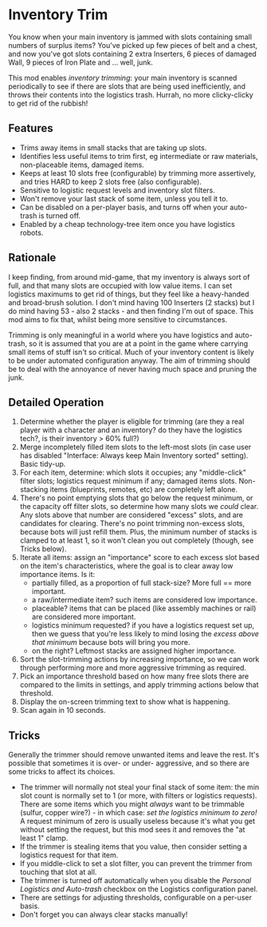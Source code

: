 Inventory Trim
===========

You know when your main inventory is jammed with slots containing small numbers of surplus items? You've picked up few pieces of belt and a chest, and now you've got slots containing 2 extra Inserters, 6 pieces of damaged Wall, 9 pieces of Iron Plate and ... well, junk.

This mod enables *inventory trimming*: your main inventory is scanned periodically to see if there are slots that are being used inefficiently, and throws their contents into the logistics trash. Hurrah, no more clicky-clicky to get rid of the rubbish!

Features
--------

* Trims away items in small stacks that are taking up slots.
* Identifies less useful items to trim first, eg intermediate or raw materials, non-placeable items, damaged items.
* Keeps at least 10 slots free (configurable) by trimming more assertively, and tries HARD to keep 2 slots free (also configurable).
* Sensitive to logistic request levels and inventory slot filters.
* Won't remove your last stack of some item, unless you tell it to.
* Can be disabled on a per-player basis, and turns off when your auto-trash is turned off.
* Enabled by a cheap technology-tree item once you have logistics robots.

Rationale
------

I keep finding, from around mid-game, that my inventory is always sort of full, and that many slots are occupied with low value items. I can set logistics maximums to get rid of things, but they feel like a heavy-handed and broad-brush solution. I don't mind having 100 Inserters (2 stacks) but I do mind having 53 - also 2 stacks - and then finding I'm out of space. This mod aims to fix that, whilst being more sensitive to circumstances.

Trimming is only meaningful in a world where you have logistics and auto-trash, so it is assumed that you are at a point in the game where carrying small items of stuff isn't so critical. Much of your inventory content is likely to be under automated configuration anyway. The aim of trimming should be to deal with the annoyance of never having much space and pruning the junk.


Detailed Operation
-------

1. Determine whether the player is eligible for trimming (are they a real player with a character and an inventory? do they have the logistics tech?, is their inventory > 60% full?)
2. Merge incompletely filled item slots to the left-most slots (in case user has disabled "Interface: Always keep Main Inventory sorted" setting). Basic tidy-up.
3. For each item, determine: which slots it occupies; any "middle-click" filter slots; logistics request minimum if any; damaged items slots. Non-stacking items (blueprints, remotes, etc) are completely left alone.
4. There's no point emptying slots that go below the request minimum, or the capacity off filter slots, so determine how many slots we _could_ clear. Any slots above that number are considered "excess" slots, and are candidates for clearing. There's no point trimming non-excess slots, because bots will just refill them. Plus, the minimum number of stacks is clamped to at least 1, so it won't clean you out completely (though, see Tricks below).
5. Iterate all items: assign an "importance" score to each excess slot based on the item's characteristics, where the goal is to clear away low importance items. Is it:
    * partially filled, as a proportion of full stack-size? More full == more important.
    * a raw/intermediate item? such items are considered low importance.
    * placeable? items that can be placed (like assembly machines or rail) are considered more important.
    * logistics minimum requested? if you have a logistics request set up, then we guess that you're less likely to mind losing the _excess above that minimum_ because bots will bring you more.
    * on the right? Leftmost stacks are assigned higher importance.
6. Sort the slot-trimming actions by increasing importance, so we can work through performing more and more aggressive trimming as required.
7. Pick an importance threshold based on how many free slots there are compared to the limits in settings, and apply trimming actions below that threshold.
8. Display the on-screen trimming text to show what is happening.
9. Scan again in 10 seconds.

Tricks
------

Generally the trimmer should remove unwanted items and leave the rest. It's possible that sometimes it is over- or under- aggressive, and so there are some tricks to affect its choices.

* The trimmer will normally not steal your final stack of some item: the min slot count is normally set to 1 (or more, with filters or logistics requests). There are some items which you might _always_ want to be trimmable (sulfur, copper wire?) - in which case: _set the logistics minimum to zero!_ A request minimum of zero is usually useless because it's what you get without setting the request, but this mod sees it and removes the "at least 1" clamp.
* If the trimmer is stealing items that you value, then consider setting a logistics request for that item.
* If you middle-click to set a slot filter, you can prevent the trimmer from touching that slot at all.
* The trimmer is turned off automatically when you disable the _Personal Logistics and Auto-trash_ checkbox on the Logistics configuration panel.
* There are settings for adjusting thresholds, configurable on a per-user basis.
* Don't forget you can always clear stacks manually!
